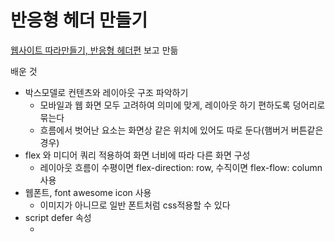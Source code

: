 # 반응형 헤더 만들기

[웹사이트 따라만들기, 반응형 헤더편](https://www.youtube.com/watch?v=X91jsJyZofw&list=PLv2d7VI9OotQ1F92Jp9Ce7ovHEsuRQB3Y&index=14) 보고 만듦

배운 것 
- 박스모델로 컨텐츠와 레이아웃 구조 파악하기
  - 모바일과 웹 화면 모두 고려하여 의미에 맞게, 레이아웃 하기 편하도록 덩어리로 묶는다
  - 흐름에서 벗어난 요소는 화면상 같은 위치에 있어도 따로 둔다(햄버거 버튼같은 경우)
- flex 와 미디어 쿼리 적용하여 화면 너비에 따라 다른 화면 구성
  - 레이아웃 흐름이 수평이면 flex-direction: row, 수직이면 flex-flow: column 사용
- 웹폰트, font awesome icon 사용
  - 이미지가 아니므로 일반 폰트처럼 css적용할 수 있다
- script defer 속성
  - <script>태그 src속성으로 불러온 스크립트에만 적용할 수 있다
  - html이 로딩 된 후, DOMContentLoaded 이벤트가 발생하기 전에 스크립트가 실행된다
  - 문서에 추가된 순서대로 실행된다
- css variable 
  - :root{--myVarName: someValue;} 처럼 변수를 지정할 수 있다.(:root 의 경우 document.documentElement에 변수 저장)
  - javascript로 접근하기
    - 값 가져오기 : window.getComputedStyle(document.documentElement).getPropertyValue('--myVarName')
    - 값 저장하기 : document.documentElement.setProperty('--myVarName', someValue)
- 버튼이나 클릭하는 영역이 작은 경우 padding값을 주어 클릭할 영역을 넓힌다
  - a태그는 inline요소이므로 패딩값 넣고싶으면 inline-block으로 바꿔야함


해결 못한 것
- 페이지 로딩 시 css에 선언된 색상 변수값을 가져와 input[type=color]의 value로 설정하려 함. '#f0f4f5'와 같이 알파벳이 들어간 값에서 오류 발생하여 input의 색상을 초기화하지 못함
> The format is "#rrggbb" where rr, gg, bb are two-digit hexadecimal numbers.